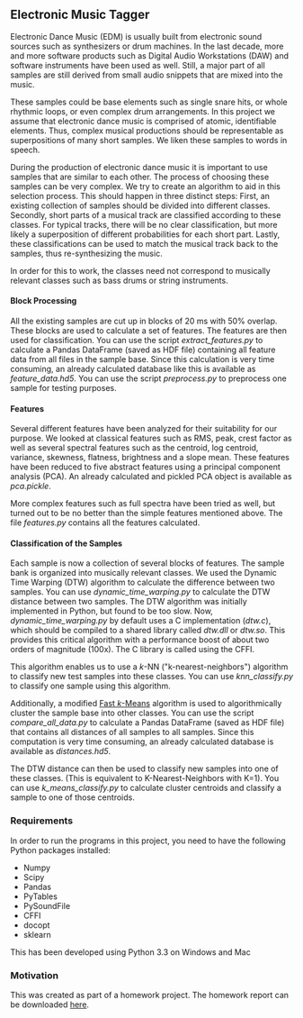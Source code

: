 
Electronic Music Tagger
-----------------------

Electronic Dance Music (EDM) is usually built from electronic sound sources such as synthesizers or drum machines. In the last decade, more and more software products such as Digital Audio Workstations (DAW) and software instruments have been used as well. Still, a major part of all samples are still derived from small audio snippets that are mixed into the music.

These samples could be base elements such as single snare hits, or whole rhythmic loops, or even complex drum arrangements. In this project we assume that electronic dance music is comprised of atomic, identifiable elements. Thus, complex musical productions should be representable as superpositions of many short samples. We liken these samples to words in speech.

During the production of electronic dance music it is important to use samples that are similar to each other. The process of choosing these samples can be very complex. We try to create an algorithm to aid in this selection process. This should happen in three distinct steps: First, an existing collection of samples should be divided into different classes. Secondly, short parts of a musical track are classified according to these classes. For typical tracks, there will be no clear classification, but more likely a superposition of different probabilities for each short part. Lastly, these classifications can be used to match the musical track back to the samples, thus re-synthesizing the music.

In order for this to work, the classes need not correspond to musically relevant classes such as bass drums or string instruments.

#### Block Processing

All the existing samples are cut up in blocks of 20 ms with 50% overlap. These blocks are used to calculate a set of features. The features are then used for classification. You can use the script *extract_features.py* to calculate a Pandas DataFrame (saved as HDF file) containing all feature data from all files in the sample base. Since this calculation is very time consuming, an already calculated database like this is available as *feature_data.hd5*. You can use the script *preprocess.py* to preprocess one sample for testing purposes.

#### Features

Several different features have been analyzed for their suitability for our purpose. We looked at classical features such as RMS, peak, crest factor as well as several spectral features such as the centroid, log centroid, variance, skewness, flatness, brightness and a slope mean. These features have been reduced to five abstract features using a principal component analysis (PCA). An already calculated and pickled PCA object is available as *pca.pickle*.

More complex features such as full spectra have been tried as well, but turned out to be no better than the simple features mentioned above. The file *features.py* contains all the features calculated.

#### Classification of the Samples

Each sample is now a collection of several blocks of features. The sample bank is organized into musically relevant classes. We used the Dynamic Time Warping (DTW) algorithm to calculate the difference between two samples. You can use *dynamic_time_warping.py* to calculate the DTW distance between two samples. The DTW algorithm was initially implemented in Python, but found to be too slow. Now, *dynamic_time_warping.py* by default uses a C implementation (*dtw.c*), which should be compiled to a shared library called *dtw.dll* or *dtw.so*. This provides this critical algorithm with a performance boost of about two orders of magnitude (100x). The C library is called using the CFFI.

This algorithm enables us to use a *k*-NN ("k-nearest-neighbors") algorithm to classify new test samples into these classes. You can use *knn_classify.py* to classify one sample using this algorithm.

Additionally, a modified [Fast *k*-Means][0] algorithm is used to algorithmically cluster the sample base into other classes. You can use the script *compare_all_data.py* to calculate a Pandas DataFrame (saved as HDF file) that contains all distances of all samples to all samples. Since this computation is very time consuming, an already calculated database is available as *distances.hd5*. 

The DTW distance can then be used to classify new samples into one of these classes. (This is equivalent to K-Nearest-Neighbors with K=1). You can use *k_means_classify.py* to calculate cluster centroids and classify a sample to one of those centroids.

[0]: http://www.eecs.tufts.edu/~dsculley/papers/fastkmeans.pdf

### Requirements

In order to run the programs in this project, you need to have the following Python packages installed:

- Numpy
- Scipy
- Pandas
- PyTables
- PySoundFile
- CFFI
- docopt
- sklearn

This has been developed using Python 3.3 on Windows and Mac

### Motivation

This was created as part of a homework project. The homework report can be downloaded [here](https://github.com/bastibe/MusicTagger/raw/master/Report/Main.pdf).
